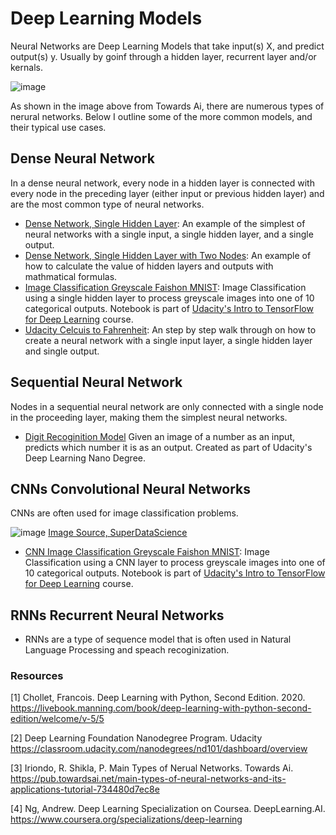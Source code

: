 # Deep Learning Models  

Neural Networks are Deep Learning Models that take input(s) X, and predict output(s) y. Usually by goinf through a hidden layer, recurrent layer and/or kernals. 

![image](https://user-images.githubusercontent.com/28680575/112912942-bb959980-90c6-11eb-8914-963fb6160ff4.png)

As shown in the image above from Towards Ai, there are numerous types of nerural networks. Below I outline some of the more common models, and their typical use cases.  

## Dense Neural Network
In a dense neural network, every node in a hidden layer is connected with every node in the preceding layer (either input or previous hidden layer) and are the most common type of neural networks.  

- [Dense Network, Single Hidden Layer](https://github.com/ajpiter/PythonProTips/blob/master/DeepLearning/Dense_Network_Single_Hidden_Layer.ipynb): An example of the simplest of neural networks with a single input, a single hidden layer, and a single output. 
- [Dense Network, Single Hidden Layer with Two Nodes](https://github.com/ajpiter/PythonProTips/blob/master/DeepLearning/Dense_Network,_Hidden_Layer_with_Two_Nodes.ipynb): An example of how to calculate the value of hidden layers and outputs with mathmatical formulas. 
- [Image Classification Greyscale Faishon MNIST](https://github.com/ajpiter/PythonProTips/blob/master/DeepLearning/Image_Classification_Greyscale_Fashion_MNIST.ipynb): Image Classification using a single hidden layer to process greyscale images into one of 10 categorical outputs. Notebook is part of [Udacity's Intro to TensorFlow for Deep Learning](https://classroom.udacity.com/courses/ud187) course.
- [Udacity Celcuis to Fahrenheit](https://colab.research.google.com/github/tensorflow/examples/blob/master/courses/udacity_intro_to_tensorflow_for_deep_learning/l02c01_celsius_to_fahrenheit.ipynb): An step by step walk through on how to create a neural network with a single input layer, a single hidden layer and single output.  

## Sequential Neural Network 
Nodes in a sequential neural network are only connected with a single node in the proceeding layer, making them the simplest neural networks. 
- [Digit Recoginition Model](https://github.com/ajpiter/PythonProTips/blob/master/DeepLearning/DigitRegonitionModel.py) Given an image of a number as an input, predicts which number it is as an output. Created as part of Udacity's Deep Learning Nano Degree. 

## CNNs Convolutional Neural Networks 
CNNs are often used for image classification problems. 

![image](https://user-images.githubusercontent.com/28680575/113540324-e8a5e880-95ad-11eb-9d9a-685b349a1279.png)
[Image Source, SuperDataScience](https://www.superdatascience.com/blogs/convolutional-neural-networks-cnn-summary/)

- [CNN Image Classification Greyscale Faishon MNIST](https://github.com/ajpiter/PythonProTips/blob/master/DeepLearning/CNN/CNN_Image_Classification_Greyscale_Fashion_MNIST.ipynb): Image Classification using a CNN layer to process greyscale images into one of 10 categorical outputs. Notebook is part of [Udacity's Intro to TensorFlow for Deep Learning](https://classroom.udacity.com/courses/ud187) course.

## RNNs Recurrent Neural Networks 
- RNNs are a type of sequence model that is often used in Natural Language Processing and speach recoginization. 

### Resources 
[1] Chollet, Francois. Deep Learning with Python, Second Edition. 2020. https://livebook.manning.com/book/deep-learning-with-python-second-edition/welcome/v-5/5

[2] Deep Learning Foundation Nanodegree Program. Udacity https://classroom.udacity.com/nanodegrees/nd101/dashboard/overview

[3] Iriondo, R. Shikla, P. Main Types of Nerual Networks. Towards Ai. https://pub.towardsai.net/main-types-of-neural-networks-and-its-applications-tutorial-734480d7ec8e

[4] Ng, Andrew. Deep Learning Specialization on Coursea. DeepLearning.AI. https://www.coursera.org/specializations/deep-learning

